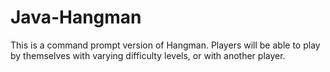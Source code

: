 # Java-Hangman
This is a command prompt version of Hangman. Players will be able to play</br>
by themselves with varying difficulty levels, or with another player.
